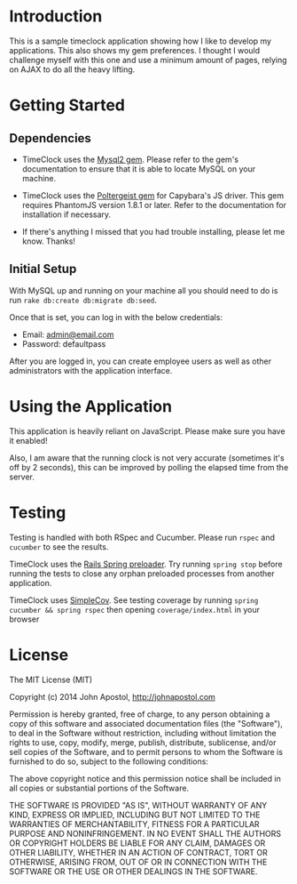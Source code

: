 Introduction
============

This is a sample timeclock application showing how I like to develop my applications. This also shows my gem preferences. I thought I would challenge myself with this one and use a minimum amount of pages, relying on AJAX to do all the heavy lifting.

Getting Started
===============

Dependencies
------------

* TimeClock uses the [Mysql2 gem](https://github.com/brianmario/mysql2). Please refer to the gem's documentation to ensure that it is able to locate MySQL on your machine.

* TimeClock uses the [Poltergeist gem](https://github.com/teampoltergeist/poltergeist) for Capybara's JS driver. This gem requires PhantomJS version 1.8.1 or later. Refer to the documentation for installation if necessary.

* If there's anything I missed that you had trouble installing, please let me know. Thanks!

Initial Setup
--------------

With MySQL up and running on your machine all you should need to do is run `rake db:create db:migrate db:seed`.

Once that is set, you can log in with the below credentials:

* Email: admin@email.com
* Password: defaultpass

After you are logged in, you can create employee users as well as other administrators with the application interface.

Using the Application
=====================

This application is heavily reliant on JavaScript. Please make sure you have it enabled!

Also, I am aware that the running clock is not very accurate (sometimes it's off by 2 seconds), this can be improved by polling the elapsed time from the server.

Testing
=======

Testing is handled with both RSpec and Cucumber. Please run `rspec` and `cucumber` to see the results.

TimeClock uses the [Rails Spring preloader](https://github.com/rails/spring). Try running `spring stop` before running the tests to close any orphan preloaded processes from another application.

TimeClock uses [SimpleCov](https://github.com/colszowka/simplecov). See testing coverage by running `spring cucumber && spring rspec` then opening `coverage/index.html` in your browser

License
=======

The MIT License (MIT)

Copyright (c) 2014 John Apostol, http://johnapostol.com

Permission is hereby granted, free of charge, to any person obtaining a copy
of this software and associated documentation files (the "Software"), to deal
in the Software without restriction, including without limitation the rights
to use, copy, modify, merge, publish, distribute, sublicense, and/or sell
copies of the Software, and to permit persons to whom the Software is
furnished to do so, subject to the following conditions:

The above copyright notice and this permission notice shall be included in all
copies or substantial portions of the Software.

THE SOFTWARE IS PROVIDED "AS IS", WITHOUT WARRANTY OF ANY KIND, EXPRESS OR
IMPLIED, INCLUDING BUT NOT LIMITED TO THE WARRANTIES OF MERCHANTABILITY,
FITNESS FOR A PARTICULAR PURPOSE AND NONINFRINGEMENT. IN NO EVENT SHALL THE
AUTHORS OR COPYRIGHT HOLDERS BE LIABLE FOR ANY CLAIM, DAMAGES OR OTHER
LIABILITY, WHETHER IN AN ACTION OF CONTRACT, TORT OR OTHERWISE, ARISING FROM,
OUT OF OR IN CONNECTION WITH THE SOFTWARE OR THE USE OR OTHER DEALINGS IN THE
SOFTWARE.